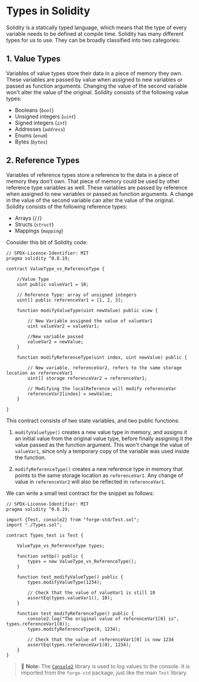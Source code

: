 # Types in Solidity

Solidity is a statically typed language, which means that the type of every variable needs to be defined at compile time.
Solidity has many different types for us to use.
They can be broadly classified into two categories:

## 1. Value Types

Variables of value types store their data in a piece of memory they own.
These variables are passed by value when assigned to new variables or passed as function arguments.
Changing the value of the second variable won't alter the value of the original.
Solidity consists of the following value types:

- Booleans (*`bool`*)
- Unsigned integers (*`uint`*)
- Signed integers (*`int`*)
- Addresses (*`address`*)
- Enums (*`enum`*)
- Bytes (*`bytes`*)

## 2. Reference Types

Variables of reference types store a reference to the data in a piece of memory they don't own.
That piece of memory could be used by other reference type variables as well.
These variables are passed by reference when assigned to new variables or passed as function arguments.
A change in the value of the second variable can alter the value of the original.
Solidity consists of the following reference types:

- Arrays (*`[]`*)
- Structs (*`struct`*)
- Mappings (*`mapping`*)

Consider this bit of Solidity code:

```solidity
// SPDX-License-Identifier: MIT
pragma solidity ^0.8.19;

contract ValueType_vs_ReferenceType {

    //Value Type
    uint public valueVar1 = 10;
    
    // Reference Type: array of unsigned integers
    uint[] public referenceVar1 = [1, 2, 3];

    function modifyValueType(uint newValue) public view {

        // New Variable assigned the value of valueVar1
        uint valueVar2 = valueVar1;  

        //New variable passed 
        valueVar2 = newValue;
    }

    function modifyReferenceType(uint index, uint newValue) public {
        
        // New variable, referenceVar2, refers to the same storage location as referenceVar1
        uint[] storage referenceVar2 = referenceVar1;  
        
        // Modifying the localReference will modify referenceVar
        referenceVar2[index] = newValue;              
    }

}
```

This contract consists of two state variables, and two public functions:

1. `modifyValueType()` creates a new value type in memory, and assigns it an initial value from the original value type, before finally assigning it the value passed as the function argument.
This won't change the value of `valueVar1`, since only a temporary copy of the variable was used inside the function.

2. `modifyReferenceType()` creates a new reference type in memory that points to the same storage location as `referenceVar1`. Any change of value in `referenceVar2` will also be reflected in `referenceVar1`.

We can write a small test contract for the snippet as follows:

```solidity
// SPDX-License-Identifier: MIT
pragma solidity ^0.8.19;

import {Test, console2} from "forge-std/Test.sol";
import "./Types.sol";

contract Types_test is Test {

    ValueType_vs_ReferenceType types;

    function setUp() public {
        types = new ValueType_vs_ReferenceType();
    }

    function test_modifyValueType() public {
        types.modifyValueType(1234);

        // Check that the value of valueVar1 is still 10
        assertEq(types.valueVar1(), 10);
    }

    function test_modifyReferenceType() public {
        console2.log("The original value of referenceVar1[0] is", types.referenceVar1(0));
        types.modifyReferenceType(0, 1234);

        // Check that the value of referenceVar1[0] is now 1234
        assertEq(types.referenceVar1(0), 1234);
    }
}
```

> 📝  **Note:**
> The [`Console2`](https://github.com/foundry-rs/forge-std/blob/74cfb77e308dd188d2f58864aaf44963ae6b88b1/src/console2.sol) library is used to log values to the console. It is imported from the `forge-std` package, just like the main `Test` 
> library.



